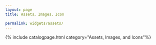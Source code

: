 ```yaml
---
layout: page
title: Assets、Images、Icon

permalink: widgets/assets/
---
```

{% include catalogpage.html category="Assets, Images, and Icons"%}   